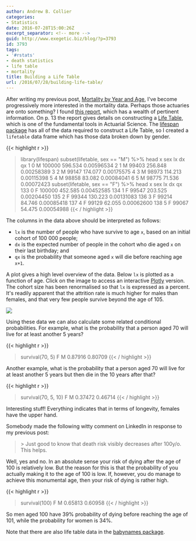```yaml
---
author: Andrew B. Collier
categories:
- Statistics
date: 2016-07-28T15:00:26Z
excerpt_separator: <!-- more -->
guid: http://www.exegetic.biz/blog/?p=3793
id: 3793
tags:
- '#rstats'
- death statistics
- life table
- mortality
title: Building a Life Table
url: /2016/07/28/building-life-table/
---
```


<!--more-->

After writing my previous post, [Mortality by Year and Age](http://www.exegetic.biz/blog/2016/07/mortality-year-age/), I've become progressively more interested in the mortality data. Perhaps those actuaries are onto something? I found [this report](http://apps.who.int/iris/handle/10665/62916), which has a wealth of pertinent information. On p. 13 the report gives details on constructing a [Life Table](https://en.wikipedia.org/wiki/Life_table), which is one of the fundamental tools in Actuarial Science. The [lifespan package](https://github.com/DataWookie/lifespan) has all of the data required to construct a Life Table, so I created a `lifetable` data frame which has those data broken down by gender.

{{< highlight r >}}
> library(lifespan)
> subset(lifetable, sex == "M") %>% head
  x sex     lx      dx         qx
1 0   M 100000 596.534 0.00596534
2 1   M  99403 256.848 0.00258389
3 2   M  99147 174.077 0.00175575
4 3   M  98973 114.213 0.00115398
5 4   M  98858  83.082 0.00084041
6 5   M  98775  71.536 0.00072423
> subset(lifetable, sex == "F") %>% head
    x sex     lx      dx         qx
133 0   F 100000 452.585 0.00452585
134 1   F  99547 203.525 0.00204450
135 2   F  99344 130.223 0.00131083
136 3   F  99214  84.746 0.00085418
137 4   F  99129  62.055 0.00062600
138 5   F  99067  54.475 0.00054988
{{< / highlight >}}

The columns in the data above should be interpreted as follows:

* `lx` is the number of people who have survive to age `x`, based on an initial cohort of 100 000 people; 
* `dx` is the expected number of people in the cohort who die aged `x` on their last birthday; and 
* `qx` is the probability that someone aged `x` will die before reaching age `x+1`.

A plot gives a high level overview of the data. Below `lx` is plotted as a function of age. Click on the image to access an interactive [Plotly](https://plot.ly/~collierab/463/life-table/) version. The cohort size has been renormalised so that `lx` is expressed as a percent. It's readily apparent that the attrition rate is much higher for males than females, and that very few people survive beyond the age of 105.

[<img src="{{ site.baseurl }}/static/img/2016/07/life-table.png" >](https://plot.ly/~collierab/463/life-table/)

Using these data we can also calculate some related conditional probabilities. For example, what is the probability that a person aged 70 will live for at least another 5 years?

{{< highlight r >}}
> survival(70, 5)
      F       M
0.87916 0.80709
{{< / highlight >}}

Another example, what is the probability that a person aged 70 will live for at least another 5 years but then die in the 10 years after that?

{{< highlight r >}}
> survival(70, 5, 10)
      F       M
0.37472 0.46714
{{< / highlight >}}

Interesting stuff! Everything indicates that in terms of longevity, females have the upper hand.

Somebody made the following witty comment on LinkedIn in response to my previous post:

<blockquote>
> Just good to know that death risk visibly decreases after 100y/o. This helps. 
</blockquote>

Well, yes and no. In an absolute sense your risk of dying after the age of 100 is relatively low. But the reason for this is that the probability of you actually making it to the age of 100 is low. If, however, you do manage to achieve this monumental age, then your risk of dying is rather high.

{{< highlight r >}}
> survival(100)
      F       M
0.65813 0.60958
{{< / highlight >}}

So men aged 100 have 39% probability of dying before reaching the age of 101, while the probability for women is 34%.

Note that there are also life table data in the [babynames package](https://github.com/hadley/babynames).
